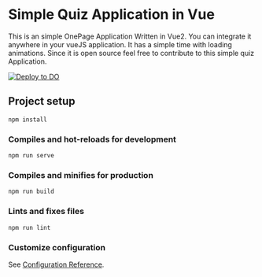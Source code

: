 # Simple Quiz Application in Vue
This is an simple OnePage Application Written in Vue2. You can integrate it anywhere in your vueJS application. It has a simple time with loading animations. Since it is open source feel free to contribute to this simple quiz Application.

[![Deploy to DO](https://mp-assets1.sfo2.digitaloceanspaces.com/deploy-to-do/do-btn-blue.svg)](https://cloud.digitalocean.com/apps/new?repo=https://github.com/arpan45/simple-quiz-vue/tree/main})

## Project setup
```
npm install
```

### Compiles and hot-reloads for development
```
npm run serve
```

### Compiles and minifies for production
```
npm run build
```

### Lints and fixes files
```
npm run lint
```

### Customize configuration
See [Configuration Reference](https://cli.vuejs.org/config/).
